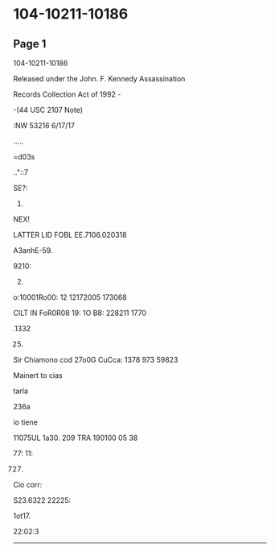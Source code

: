 # 104-10211-10186

## Page 1

104-10211-10186

Released under the John. F. Kennedy Assassination

Records Collection Act of 1992 -

-(44 USC 2107 Note)

:NW 53216 6/17/17

.....

=d03s

.."::7

SE?:

1.

NEX!

LATTER LID FOBL EE.7106.020318

A3anhE-59.

9210:

2.

o:10001Ro00: 12 12172005 173068

CILT IN FoR0R08 19: 1O B8: 228211 1770

.1332

25.

Sir Chiamono cod 27o0G CuCca: 1378 973 59823

Mainert to cias

tarla

236a

io tiene

11075UL 1a30. 209 TRA 190100 05 38

77: 11:

727.

Cio corr:

S23.6322 22225:

1ot17.

22:02:3

---

